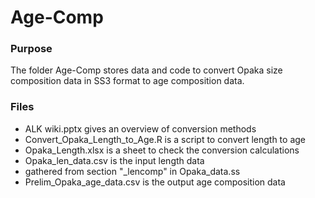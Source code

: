 # **Age-Comp**

### **Purpose** 
The folder Age-Comp stores data and code to convert
Opaka size composition data in SS3 format 
to age composition data.

### **Files** 
* ALK wiki.pptx gives an overview of conversion methods
* Convert_Opaka_Length_to_Age.R is a script to convert length to age
* Opaka_Length.xlsx is a sheet to check the conversion calculations
* Opaka_len_data.csv is the input length data 
* gathered from section "_lencomp" in Opaka_data.ss
* Prelim_Opaka_age_data.csv is the output age composition data
